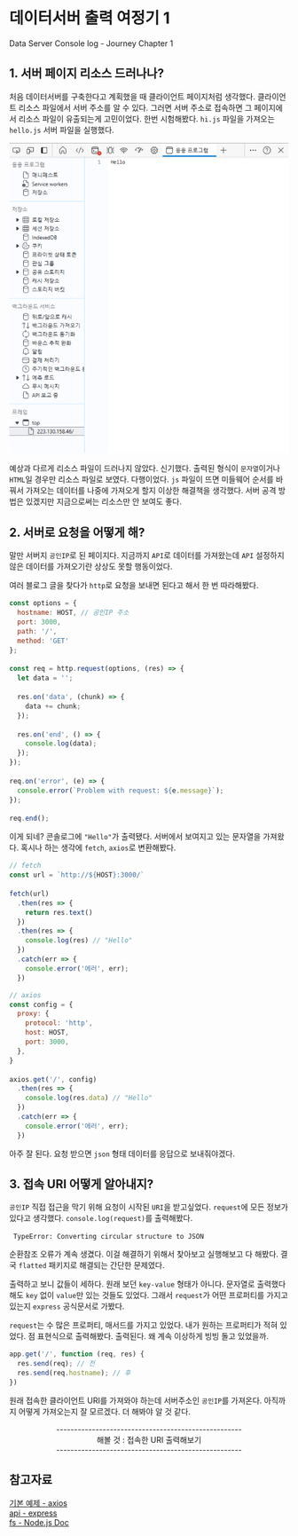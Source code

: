 # 데이터서버 출력 여정기 1
Data Server Console log - Journey Chapter 1

## 1. 서버 페이지 리소스 드러나나?
처음 데이터서버를 구축한다고 계획했을 때 클라이언트 페이지처럼 생각했다. 클라이언트 리소스 파일에서 서버 주소를 알 수 있다. 그러면 서버 주소로 접속하면 그 페이지에서 리소스 파일이 유출되는게 고민이었다. 한번 시험해봤다. `hi.js` 파일을 가져오는 `hello.js` 서버 파일을 실행했다.

![](./img/hello.png)   

예상과 다르게 리소스 파일이 드러나지 않았다. 신기했다. 출력된 형식이 `문자열`이거나 `HTML`일 경우만 리소스 파일로 보였다. 다행이었다. `js` 파일이 뜨면 미들웨어 순서를 바꿔서 가져오는 데이터를 나중에 가져오게 할지 이상한 해결책을 생각했다. 서버 공격 방법은 있겠지만 지금으로써는 리소스만 안 보여도 좋다.  

## 2. 서버로 요청을 어떻게 해?
말만 서버지 `공인IP`로 된 페이지다. 지금까지 `API`로 데이터를 가져왔는데 `API` 설정하지 않은 데이터를 가져오기란 상상도 못할 행동이었다.

여러 블로그 글을 찾다가 `http`로 요청을 보내면 된다고 해서 한 번 따라해봤다.    

```javascript
const options = {
  hostname: HOST, // 공인IP 주소
  port: 3000,
  path: '/',
  method: 'GET'
};

const req = http.request(options, (res) => {
  let data = '';

  res.on('data', (chunk) => {
    data += chunk;
  });

  res.on('end', () => {
    console.log(data);
  });
});

req.on('error', (e) => {
  console.error(`Problem with request: ${e.message}`);
});

req.end();
```
이게 되네? 콘솔로그에 `"Hello"`가 출력됐다. 서버에서 보여지고 있는 문자열을 가져왔다. 혹시나 하는 생각에 `fetch`, `axios`로 변환해봤다.
```javascript
// fetch
const url = `http://${HOST}:3000/`

fetch(url)
  .then(res => {
    return res.text()
  })
  .then(res => {
    console.log(res) // "Hello"
  })
  .catch(err => {
    console.error('에러', err);
  })
```
```javascript
// axios
const config = {
  proxy: {
    protocol: 'http',
    host: HOST,
    port: 3000,
  },
}

axios.get('/', config)
  .then(res => {
    console.log(res.data) // "Hello"
  })
  .catch(err => {
    console.error('에러', err);
  })
```
아주 잘 된다. 요청 받으면 `json` 형태 데이터를 응답으로 보내줘야겠다.

## 3. 접속 URI 어떻게 알아내지?
`공인IP` 직접 접근을 막기 위해 요청이 시작된 `URI`을 받고싶었다. `request`에 모든 정보가 있다고 생각했다. `console.log(request)`를 출력해봤다.     

` TypeError: Converting circular structure to JSON`   

순환참조 오류가 계속 생겼다. 이걸 해결하기 위해서 찾아보고 실행해보고 다 해봤다. 결국 `flatted` 패키지로 해결되는 간단한 문제였다.    

출력하고 보니 값들이 세하다. 원래 보던 `key-value` 형태가 아니다. 문자열로 출력했다 해도 `key` 없이 `value`만 있는 것들도 있었다. 그래서 `request`가 어떤 프로퍼티를 가지고 있는지 `express` 공식문서로 가봤다.    

`request`는 수 많은 프로퍼티, 매서드를 가지고 있었다. 내가 원하는 프로퍼티가 적혀 있었다. 점 표현식으로 출력해봤다. 출력된다. 왜 계속 이상하게 빙빙 돌고 있었을까. 
```javascript
app.get('/', function (req, res) {
  res.send(req); // 전
  res.send(req.hostname); // 후
})
```
원래 접속한 클라이언트 URI를 가져와야 하는데 서버주소인 `공인IP`를 가져온다. 아직까지 어떻게 가져오는지 잘 모르겠다. 더 해봐야 알 것 같다.

<p align="center">
  ----------------------------------------------------<br>   
  해볼 것 : 접속한 URI 출력해보기<br>   
  ----------------------------------------------------   
</p>

## 참고자료
[기본 예제 - axios](https://axios-http.com/kr/docs/example)   
[api - express](https://expressjs.com/ko/api.html#req.hostname)   
[fs - Node.js Doc](https://nodejs.org/docs/latest/api/fs.html)   
